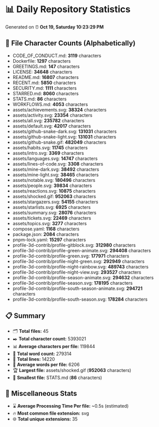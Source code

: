 # 📊 Daily Repository Statistics
Generated on ⏰ **Oct 19, Saturday 10:23:29 PM**

## 📂 File Character Counts (Alphabetically)
- CODE_OF_CONDUCT.md: **3119** characters
- Dockerfile: **1297** characters
- GREETINGS.md: **147** characters
- LICENSE: **34648** characters
- README.md: **16807** characters
- RECENT.md: **5850** characters
- SECURITY.md: **1111** characters
- STARRED.md: **8060** characters
- STATS.md: **86** characters
- WORKFLOWS.md: **4053** characters
- assets/achievements.svg: **38324** characters
- assets/activity.svg: **23354** characters
- assets/all.svg: **235782** characters
- assets/default.svg: **42017** characters
- assets/github-snake-dark.svg: **131031** characters
- assets/github-snake-light.svg: **131031** characters
- assets/github-snake.gif: **482049** characters
- assets/habits.svg: **11745** characters
- assets/intro.svg: **3369** characters
- assets/languages.svg: **14747** characters
- assets/lines-of-code.svg: **3308** characters
- assets/mine-dark.svg: **38492** characters
- assets/mine-light.svg: **38465** characters
- assets/notable.svg: **180496** characters
- assets/people.svg: **39834** characters
- assets/reactions.svg: **10875** characters
- assets/shocked.gif: **952063** characters
- assets/stargazers.svg: **54155** characters
- assets/starlists.svg: **6925** characters
- assets/summary.svg: **28076** characters
- assets/tickets.svg: **22469** characters
- assets/topics.svg: **3277** characters
- compose.yaml: **1168** characters
- package.json: **2084** characters
- pnpm-lock.yaml: **15297** characters
- profile-3d-contrib/profile-gitblock.svg: **312980** characters
- profile-3d-contrib/profile-green-animate.svg: **294408** characters
- profile-3d-contrib/profile-green.svg: **177971** characters
- profile-3d-contrib/profile-night-green.svg: **292949** characters
- profile-3d-contrib/profile-night-rainbow.svg: **489743** characters
- profile-3d-contrib/profile-night-view.svg: **293527** characters
- profile-3d-contrib/profile-season-animate.svg: **294632** characters
- profile-3d-contrib/profile-season.svg: **178195** characters
- profile-3d-contrib/profile-south-season-animate.svg: **294721** characters
- profile-3d-contrib/profile-south-season.svg: **178284** characters

## 📋 Summary
- 🗂️ **Total files:** 45
- ✒️ **Total character count:** 5393021
- 📊 **Average characters per file:** 119844
- 📝 **Total word count:** 279314
- 🧾 **Total lines:** 14220
- 📐 **Average words per file:** 6206
- 🏆 **Largest file:** assets/shocked.gif (**952063** characters)
- 🥉 **Smallest file:** STATS.md (**86** characters)

## 🌟 Miscellaneous Stats
- ⌛ **Average Processing Time Per file:** ~0.5s (estimated)
- 🔥 **Most common file extension:** svg
- 🌐 **Total unique extensions:** 35
